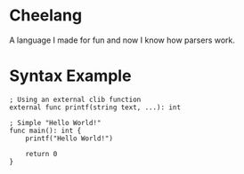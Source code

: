 # Cheelang

A language I made for fun and now I know how parsers work.

# Syntax Example

```
; Using an external clib function
external func printf(string text, ...): int

; Simple "Hello World!"
func main(): int {
    printf("Hello World!")
    
    return 0
}
```
